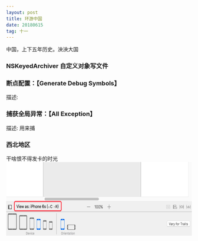 ```yaml
---
layout: post
title: 环游中国
date: 20180615
tag: 十一
---
```

中国，上下五年历史。泱泱大国
###  NSKeyedArchiver 自定义对象写文件



### 断点配置：【Generate Debug Symbols】     

描述: 

### 捕获全局异常：【All Exception】    

描述: 用来捕


### 西北地区
干啥恨不得发卡的时光
  <img src="/images/posts/Xcode8/image1.png" height="200" width="600"> 
 
 

